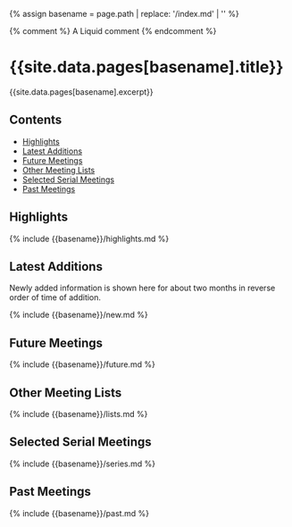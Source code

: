 {% assign basename = page.path | replace: '/index.md' | '' %}

<!-- An html comment -->

{% comment %} A Liquid comment {% endcomment %}

# {{site.data.pages[basename].title}}

{{site.data.pages[basename].excerpt}}

## Contents

- [Highlights](#highlights)
- [Latest Additions](#latest-additions)
- [Future Meetings](#future-meetings)
- [Other Meeting Lists](#other-meeting-lists)
- [Selected Serial Meetings](#selected-serial-meetings)
- [Past Meetings](#past-meetings)

## Highlights

{% include {{basename}}/highlights.md %}

## Latest Additions

Newly added information is shown here for about two months in reverse order of time of addition.

{% include {{basename}}/new.md %}

## Future Meetings

{% include {{basename}}/future.md %}

## Other Meeting Lists

{% include {{basename}}/lists.md %}

## Selected Serial Meetings

{% include {{basename}}/series.md %}

## Past Meetings

{% include {{basename}}/past.md %}
